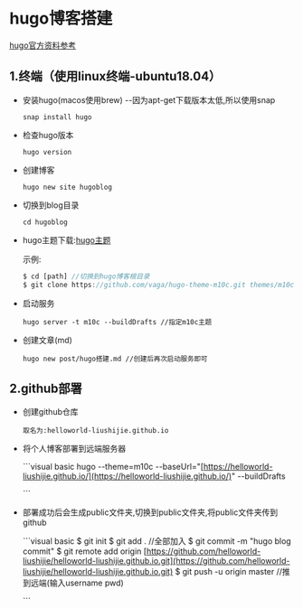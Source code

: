 # hugo博客搭建

[hugo官方资料参考](https://gohugo.io/>)

## 1.终端（使用linux终端-ubuntu18.04）

* 安装hugo\(macos使用brew\) --因为apt-get下载版本太低,所以使用snap

  ```text
  snap install hugo
  ```

* 检查hugo版本

  ```text
  hugo version
  ```

* 创建博客

  ```text
  hugo new site hugoblog
  ```

* 切换到blog目录

  ```text
  cd hugoblog
  ```

* hugo主题下载:[hugo主题](http://themes.gohugo.io/>)

  示例:

  ```javascript
  $ cd [path] //切换到hugo博客根目录
  $ git clone https://github.com/vaga/hugo-theme-m10c.git themes/m10c //主题会存放在themes目录下
  ```

* 启动服务

  ```text
  hugo server -t m10c --buildDrafts //指定m10c主题
  ```

* 创建文章\(md\)

  ```text
  hugo new post/hugo搭建.md //创建后再次启动服务即可
  ```

## 2.github部署

* 创建github仓库

  ```text
  取名为:helloworld-liushijie.github.io
  ```

* 将个人博客部署到远端服务器

  \`\`\`visual basic hugo --theme=m10c --baseUrl="[https://helloworld-liushijie.github.io/](https://helloworld-liushijie.github.io/)" --buildDrafts

  \`\`\`

* 部署成功后会生成public文件夹,切换到public文件夹,将public文件夹传到github

  \`\`\`visual basic $ git init $ git add . //全部加入 $ git commit -m "hugo blog commit" $ git remote add origin [https://github.com/helloworld-liushijie/helloworld-liushijie.github.io.git](https://github.com/helloworld-liushijie/helloworld-liushijie.github.io.git) $ git push -u origin master //推到远端\(输入username pwd\)

  \`\`\`

